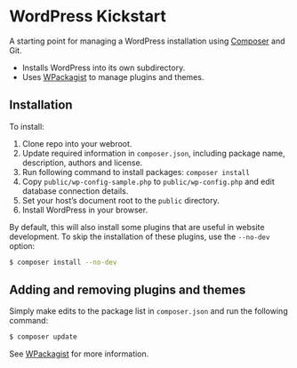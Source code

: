 # WordPress Kickstart

A starting point for managing a WordPress installation using [Composer](https://getcomposer.org/) and Git.

* Installs WordPress into its own subdirectory.
* Uses [WPackagist](http://wpackagist.org/) to manage plugins and themes.

## Installation

To install:

1. Clone repo into your webroot.
2. Update required information in `composer.json`, including package name, description, authors and license.
3. Run following command to install packages: `composer install`
4. Copy `public/wp-config-sample.php` to `public/wp-config.php` and edit database connection details.
5. Set your host’s document root to the `public` directory.
6. Install WordPress in your browser.

By default, this will also install some plugins that are useful in website development. To skip the installation of these plugins, use the `--no-dev` option:

```sh
$ composer install --no-dev
```

## Adding and removing plugins and themes

Simply make edits to the package list in `composer.json` and run the following command:

```sh
$ composer update
```

See [WPackagist](http://wpackagist.org/) for more information.

